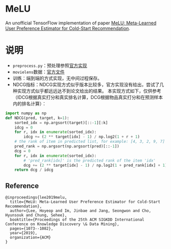 # MeLU
An unofficial TensorFlow implementation of paper [MeLU: Meta-Learned User Preference Estimator for Cold-Start Recommendation](https://arxiv.org/pdf/1908.00413v1.pdf).


# 说明
- `preprocess.py`：预处理参照[官方实现](https://github.com/hoyeoplee/MeLU.git)
- `movielens`数据：[官方文件](https://github.com/hoyeoplee/MeLU.git)
- 训练：端到端的方式实现，无中间过程保存。
- NDCG指标：NDCG实现方式似乎版本比较多，官方实现没有给出，尝试了几种实现方式似乎都远远达不到论文给出的结果。
本实现方式如下，仅供参考（IDCG根据真实打分和真实排名计算，DCG根据物品真实打分和在预测样本内的排名计算）：
```python
import numpy as np
def NDCG(pred, target, k=1):
    sorted_idx = np.argsort(target)[::-1][:k]
    idcg = 0
    for r, idx in enumerate(sorted_idx):
        idcg += (2 ** target[idx] - 1) / np.log2(1 + r + 1)
    # the rank of item in predicted list, for example: [4, 3, 2, 9, 7] -> [2, 3, 4, 0, 1]
    pred_rank = np.argsort(np.argsort(pred)[::-1])
    dcg = 0
    for r, idx in enumerate(sorted_idx):
        # 'pred_rank[idx]' is the predicted rank of the item 'idx'
        dcg += (2 ** target[idx] - 1) / np.log2(1 + pred_rank[idx] + 1)
    return dcg / idcg
```
## Reference
```
@inproceedings{lee2019melu,
  title={MeLU: Meta-Learned User Preference Estimator for Cold-Start Recommendation},
  author={Lee, Hoyeop and Im, Jinbae and Jang, Seongwon and Cho, Hyunsouk and Chung, Sehee},
  booktitle={Proceedings of the 25th ACM SIGKDD International Conference on Knowledge Discovery \& Data Mining},
  pages={1073--1082},
  year={2019},
  organization={ACM}
}
```